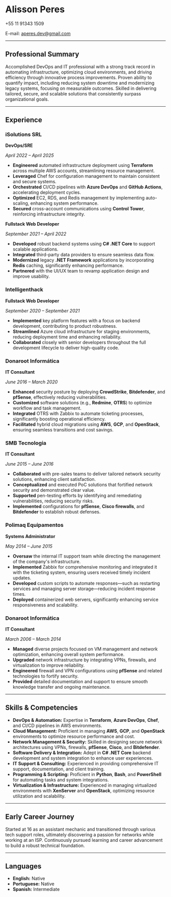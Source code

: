 # Alisson Peres

+55 11 91343 1509

E-mail: [aperes.dev@gmail.com](mailto:aperes.dev@gmail.com)

---

## Professional Summary
Accomplished DevOps and IT professional with a strong track record in automating infrastructure, optimizing cloud environments, and driving efficiency through innovative process improvements. Proven ability to quantify impact, including reducing system downtime and modernizing legacy systems, focusing on measurable outcomes. Skilled in delivering tailored, secure, and scalable solutions that consistently surpass organizational goals.

---

## Experience

### iSolutions SRL

**DevOps/SRE**

_April 2022 – April 2025_

- **Engineered** automated infrastructure deployment using **Terraform** across multiple AWS accounts, streamlining resource management.
- **Leveraged** Chef for configuration management to maintain consistent and secure systems.
- **Orchestrated** CI/CD pipelines with **Azure DevOps** and **GitHub Actions**, accelerating deployment cycles.
- **Optimized** EC2, RDS, and Redis management by implementing auto-scaling, enhancing system performance.
- **Secured** cross-account communications using **Control Tower**, reinforcing infrastructure integrity.

**Fullstack Web Developer**

_September 2021 – April 2022_

- **Developed** robust backend systems using **C# .NET Core** to support scalable applications.
- **Integrated** third-party data providers to ensure seamless data flow.
- **Modernized** legacy **.NET Framework** applications by incorporating **Redis** caching, significantly enhancing performance.
- **Partnered** with the UI/UX team to revamp application design and improve usability.

### Intelligenthack

**Fullstack Web Developer**

_September 2020 – September 2021_

- **Implemented** key platform features with a focus on backend development, contributing to product robustness.
- **Streamlined** Azure cloud infrastructure for staging environments, reducing deployment time and enhancing reliability.
- **Collaborated** closely with senior developers throughout the full development lifecycle to deliver high-quality code.

### Donaroot Informática

**IT Consultant**

_June 2016 – March 2020_

- **Enhanced** security posture by deploying **CrowdStrike**, **Bitdefender**, and **pfSense**, effectively reducing vulnerabilities.
- **Customized** software solutions (e.g., **Redmine**, **OTRS**) to optimize workflow and task management.
- **Integrated** OTRS with Zabbix to automate ticketing processes, significantly boosting operational efficiency.
- **Facilitated** hybrid cloud migrations using **AWS**, **GCP**, and **OpenStack**, ensuring seamless transitions and cost savings.

### SMB Tecnologia

**IT Consultant**

_June 2015 – June 2016_

- **Collaborated** with pre-sales teams to deliver tailored network security solutions, enhancing client satisfaction.
- **Conceptualized** and executed PoC solutions that fortified network security and demonstrated clear value.
- **Supported** pen-testing efforts by identifying and remediating vulnerabilities, reducing security risks.
- **Implemented** configurations for **pfSense**, **Cisco firewalls**, and **Bitdefender** to establish robust defenses.

### Polimaq Equipamentos

**Systems Administrator**

_May 2014 – June 2015_

- **Oversaw** the internal IT support team while directing the management of the company's infrastructure.
- **Implemented** Zabbix for comprehensive monitoring and integrated it with the ticketing system, ensuring users received timely incident updates.
- **Developed** custom scripts to automate responses—such as restarting services and managing server storage—reducing incident response times.
- **Deployed** containerized web servers, significantly enhancing service responsiveness and scalability.

### Donaroot Informática

**IT Consultant**

_March 2006 – March 2014_

- **Managed** diverse projects focused on VM management and network optimization, enhancing overall system performance.
- **Upgraded** network infrastructure by integrating VPNs, firewalls, and virtualization to improve reliability.
- **Engineered** firewall and VPN configurations using **pfSense** and related technologies to fortify security.
- **Provided** detailed documentation and support to ensure smooth knowledge transfer and ongoing maintenance.

---

## Skills & Competencies

- **DevOps & Automation:** Expertise in **Terraform**, **Azure DevOps**, **Chef**, and CI/CD pipelines in AWS environments.
- **Cloud Management:** Proficient in managing **AWS**, **GCP**, and **OpenStack** environments to optimize resource performance and cost.
- **Network Management & Security:** Skilled in designing secure network architectures using VPNs, firewalls, **pfSense**, **Cisco**, and **Bitdefender**.
- **Software Delivery & Integration:** Adept in **C# .NET Core** backend development and system integration to enhance user experiences.
- **IT Support & Consulting:** Experienced in providing comprehensive IT support, documentation, and client training.
- **Programming & Scripting:** Proficient in **Python**, **Bash**, and **PowerShell** for automating tasks and system integrations.
- **Virtualization & Infrastructure:** Experienced in managing virtualized environments with **XenServer** and **OpenStack**, optimizing resource utilization and scalability.

---

## Early Career Journey

Started at 16 as an assistant mechanic and transitioned through various tech support roles, ultimately discovering a passion for networks while working at an ISP. Continuously pursued learning and career advancement to build a robust technical foundation.

---

## Languages

- **English:** Native
- **Portuguese:** Native
- **Spanish:** Intermediate